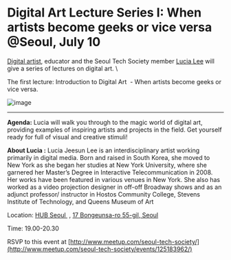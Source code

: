 Digital Art Lecture Series I: When artists become geeks or vice versa @Seoul, July 10
=====================================================================================

[Digital artist](http://www.smellsdreamy.com), educator and the Seoul
Tech Society member [Lucia Lee](http://facebook.com/LuciaJeesunLee) will
give a series of lectures on digital art. \

The first lecture: Introduction to Digital Art  - When artists become
geeks or vice versa.

![image](http://media.tumblr.com/74213c7b105c90f5e13036e5e00ce0c1/tumblr_inline_mp22gh44Pa1qz4rgp.jpg)

****

**Agenda:** Lucia will walk you through to the magic world of digital
art, providing examples of inspiring artists and projects in the field.
Get yourself ready for full of visual and creative stimuli!

**About Lucia :** Lucia Jeesun Lee is an interdisciplinary artist
working primarily in digital media. Born and raised in South Korea, she
moved to New York as she began her studies at New York University, where
she garnered her Master’s Degree in Interactive Telecommunication in
2008. Her works have been featured in various venues in New York. She
also has worked as a video projection designer in off-off Broadway shows
and as an adjunct professor/ instructor in Hostos Community College,
Stevens Institute of Technology, and Queens Museum of Art

Location: [HUB Seoul ](http://hubseoul.net/) , [17 Bongeunsa-ro 55-gil,
Seoul](https://maps.google.com/maps?q=Bongeunsa-ro+55-gil,+Gangnam-gu,+Seoul,+South+Korea&hl=en&sll=37.0625,-95.677068&sspn=40.460237,78.662109&hnear=Bongeunsa-ro+55-gil,+Gangnam-gu,+Seoul,+South+Korea&t=m&z=16)

Time: 19.00-20.30

RSVP to this event
at [http://www.meetup.com/seoul-tech-society/](http://www.meetup.com/seoul-tech-society/events/125183962/)


